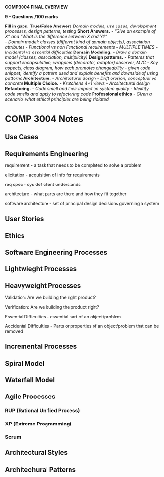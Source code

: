 **COMP3004 FINAL OVERVIEW**


**9 – Questions /100 marks**

**Fill in gaps.**
**True/False Answers**
	*Domain models, use cases, development processes, design patterns, testing*
**Short Answers.**
	*- “Give an example of X” and “What is the difference between X and Y?”*	
	*- Domain model: classes (different kind of domain objects), association attributes*
	*- Functional vs non Functional requirements – MULTIPLE TIMES*
	*- Incidental vs essential difficulties*
**Domain Modeling.**
	*- Draw a domain model (classes, association, multiplicity)*
**Design patterns.**
	*- Patterns that support encapsulation, wrappers (decorator, adaptor) observer, MVC*
	*- Key aspects, class diagram, how each promotes changeability*
	*- given code snippet, identify a pattern used and explain benefits and downside of using patterns*
**Architecture.**
	*- Architectural design*
	*- Drift erosion, conceptual vs concrete*
**Multiple Choice.**
	*- Krutchens 4+1 views*
	*- Architectural design*
**Refactoring.**
	*- Code smell and their impact on system quality*
	*- Identify code smells and apply to refactoring code*
**Professional ethics**
	*- Given a scenario, what ethical principles are being violated*

# COMP 3004 Notes

## Use Cases

## Requirements Engineering
requirement - a task that needs to be completed to solve a problem

elicitation - acquisition of info for requirements

req spec - sys def client understands

architecture - what parts are there and how they fit together

software architecture - set of principal design decisions governing a system


## User Stories

## Ethics

## Software Engineering Processes

## Lightwieght Processes
## Heavyweight Processes


Validation: Are we building the right product?

Verification: Are we building the product right?

Essential Difficulties - essential part of an object/problem

Accidental Difficulties - Parts or properties of an object/problem that can be removed


## Incremental Processes
## Spiral Model

## Waterfall Model

## Agile Processes
### RUP (Rational Unified Process)
### XP (Extreme Programming)
### Scrum

## Architectural Styles

## Architechural Patterns

